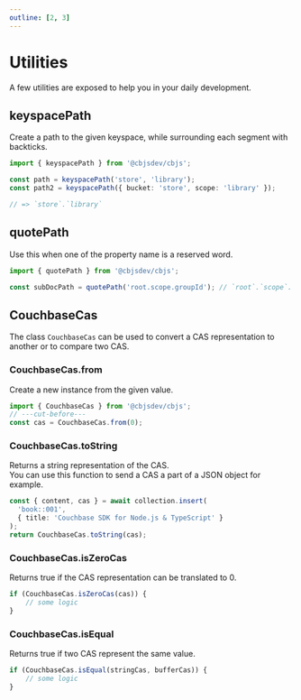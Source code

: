 ```yaml
---
outline: [2, 3]
---
```


# Utilities

A few utilities are exposed to help you in your daily development.

## keyspacePath
Create a path to the given keyspace, while surrounding each segment with backticks.

```ts twoslash
import { keyspacePath } from '@cbjsdev/cbjs';

const path = keyspacePath('store', 'library');
const path2 = keyspacePath({ bucket: 'store', scope: 'library' }); 

// => `store`.`library`
```

## quotePath
Use this when one of the property name is a reserved word.

```ts twoslash
import { quotePath } from '@cbjsdev/cbjs';

const subDocPath = quotePath('root.scope.groupId'); // `root`.`scope`.`groupId`
```

## CouchbaseCas

The class `CouchbaseCas` can be used to convert a CAS representation to another or to compare two CAS.

### CouchbaseCas.from

Create a new instance from the given value.

```ts twoslash
import { CouchbaseCas } from '@cbjsdev/cbjs';
// ---cut-before---
const cas = CouchbaseCas.from(0);
```

### CouchbaseCas.toString

Returns a string representation of the CAS.  
You can use this function to send a CAS a part of a JSON object for example.

```ts
const { content, cas } = await collection.insert(
  'book::001', 
  { title: 'Couchbase SDK for Node.js & TypeScript' }
);
return CouchbaseCas.toString(cas);
```

### CouchbaseCas.isZeroCas

Returns true if the CAS representation can be translated to 0.

```ts
if (CouchbaseCas.isZeroCas(cas)) {
    // some logic
}
```


### CouchbaseCas.isEqual

Returns true if two CAS represent the same value.

```ts
if (CouchbaseCas.isEqual(stringCas, bufferCas)) {
    // some logic
}
```